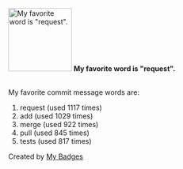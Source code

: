 <img src="https://my-badges.github.io/my-badges/favorite-word.png" alt="My favorite word is &quot;request&quot;." title="My favorite word is &quot;request&quot;." width="128">
<strong>My favorite word is &quot;request&quot;.</strong>
<br><br>

My favorite commit message words are:

1. request (used 1117 times)
2. add (used 1029 times)
3. merge (used 922 times)
4. pull (used 845 times)
5. tests (used 817 times)


Created by <a href="https://github.com/my-badges/my-badges">My Badges</a>